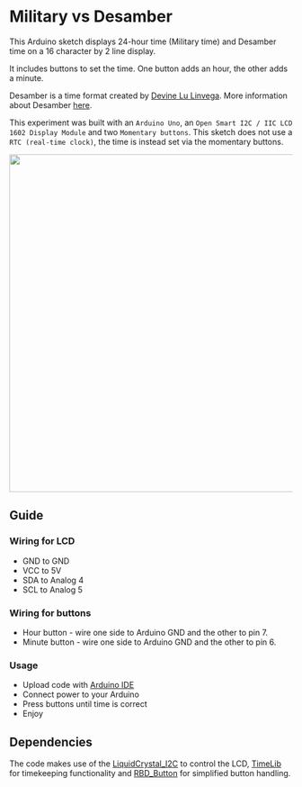# Military vs Desamber

This Arduino sketch displays 24-hour time (Military time) and Desamber time on a 16 character by 2 line display.

It includes buttons to set the time. One button adds an hour, the other adds a minute.

Desamber is a time format created by [Devine Lu Linvega](https://github.com/neauoire). More information about Desamber [here](https://wiki.xxiivv.com/#clock).

This experiment was built with an `Arduino Uno`, an `Open Smart I2C / IIC LCD 1602 Display Module` and two `Momentary buttons`. This sketch does not use a `RTC (real-time clock)`, the time is instead set via the momentary buttons.

<img src='https://raw.githubusercontent.com/kormyen/Ardusamber/master/000-MilitaryVsDesamber/PREVIEW.jpg' width="600"/>


## Guide

### Wiring for LCD

- GND to GND
- VCC to 5V
- SDA to Analog 4
- ​SCL to Analog 5

### Wiring for buttons

- Hour button - wire one side to Arduino GND and the other to pin 7.
- Minute button - wire one side to Arduino GND and the other to pin 6.

### Usage

- Upload code with [Arduino IDE](https://www.arduino.cc/en/Main/Software)
- Connect power to your Arduino
- Press buttons until time is correct
- Enjoy


## Dependencies

The code makes use of the [LiquidCrystal_I2C](https://github.com/marcoschwartz/LiquidCrystal_I2C) to control the LCD, [TimeLib](https://github.com/PaulStoffregen/Time) for timekeeping functionality and [RBD_Button](https://github.com/alextaujenis/RBD_Button) for simplified button handling.